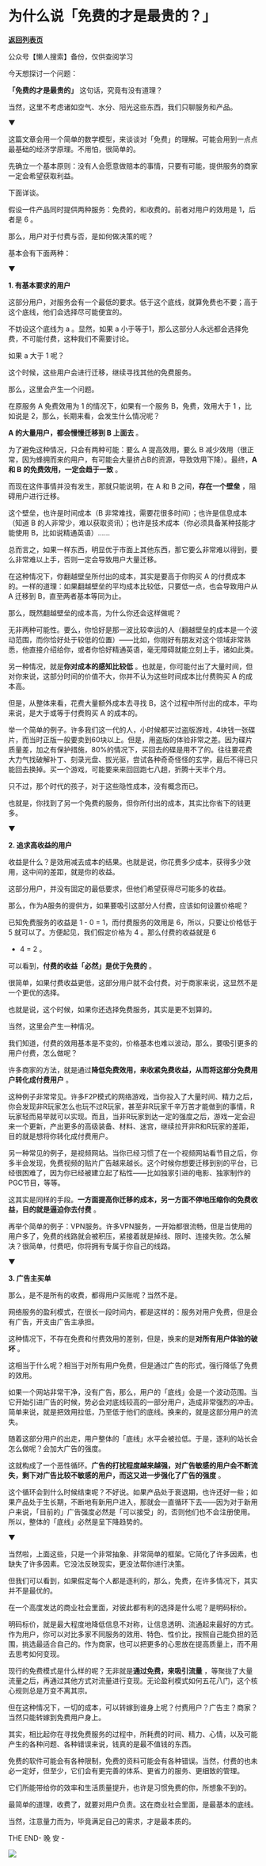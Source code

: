 # 为什么说「免费的才是最贵的？」

[**返回列表页**](/gzh/L先生说)

公众号【懒人搜索】备份，仅供查阅学习

  

今天想探讨一个问题：

  

**「免费的才是最贵的」** 这句话，究竟有没有道理？

  

当然，这里不考虑诸如空气、水分、阳光这些东西，我们只聊服务和产品。

  

▼

  

这篇文章会用一个简单的数学模型，来谈谈对「免费」的理解。可能会用到一点点最基础的经济学原理。不用怕，很简单的。

  

先确立一个基本原则：没有人会愿意做赔本的事情，只要有可能，提供服务的商家一定会希望获取利益。

  

下面详谈。

  

假设一件产品同时提供两种服务：免费的，和收费的。前者对用户的效用是 1，后者是 6 。

  

那么，用户对于付费与否，是如何做决策的呢？

  

基本会有下面两种：

  

▼

  

**1\. 有基本要求的用户**

  

这部分用户，对服务会有一个最低的要求。低于这个底线，就算免费也不要；高于这个底线，他们会选择尽可能便宜的。

  

不妨设这个底线为 a 。显然，如果 a 小于等于1，那么这部分人永远都会选择免费，不可能付费，这种我们不需要讨论。

  

如果 a 大于 1 呢？

  

这个时候，这些用户会进行迁移，继续寻找其他的免费服务。

  

那么，这里会产生一个问题。

  

在原服务 A 免费效用为 1 的情况下，如果有一个服务 B，免费，效用大于 1 ，比如说是 2，那么，长期来看，会发生什么情况呢？

  

**A 的大量用户，都会慢慢迁移到 B 上面去** 。

  

为了避免这种情况，只会有两种可能：要么 A 提高效用，要么 B 减少效用（很正常，因为蜂拥而来的用户，有可能会大量挤占B的资源，导致效用下降）。最终，**A
和 B 的免费效用，一定会趋于一致** 。

  

而现在这件事情并没有发生，那就只能说明，在 A 和 B 之间，**存在一个壁垒** ，阻碍用户进行迁移。

  

这个壁垒，也许是时间成本（B 非常难找，需要花很多时间）；也许是信息成本（知道 B 的人非常少，难以获取资讯）；也许是技术成本（你必须具备某种技能才能使用
B，比如说精通英语）……

  

总而言之，如果一样东西，明显优于市面上其他东西，那它要么非常难以得到，要么非常难以上手，否则一定会导致用户大量迁移。

  

在这种情况下，你翻越壁垒所付出的成本，其实是要高于你购买 A 的付费成本的。一样的道理：如果翻越壁垒的平均成本比较低，只要低一点，也会导致用户从 A 迁移到
B，直至两者基本等同为止。

  

那么，既然翻越壁垒的成本高，为什么你还会这样做呢？

  

无非两种可能性。要么，你恰好是那一波比较幸运的人（翻越壁垒的成本是一个波动范围，而你恰好处于较低的位置）——比如，你刚好有朋友对这个领域非常熟悉，他直接介绍给你，或者你恰好精通英语，毫无障碍就能立刻上手，诸如此类。

  

另一种情况，就是**你对成本的感知比较低** 。也就是，你可能付出了大量时间，但对你来说，这部分时间的价值不大，你并不认为这些时间成本比付费购买 A
的成本高。

  

但是，从整体来看，花费大量额外成本去寻找 B，这个过程中所付出的成本，平均来说，是大于或等于付费购买 A 的成本的。

  

举一个简单的例子。许多我们这一代的人，小时候都买过盗版游戏，4块钱一张碟片，而当时正版一般要卖到60块以上。但是，用盗版的体验非常之差。因为碟片质量差，加之有保护措施，80%的情况下，买回去的碟是用不了的。往往要花费大力气找破解补丁、刻录光盘、拔光驱，尝试各种奇奇怪怪的玄学，最后不得已只能回去换掉。买一个游戏，可能要来来回回跑七八趟，折腾十天半个月。

  

只不过，那个时代的孩子，对于这些隐性成本，没有概念而已。

  

也就是，你找到了另一个免费的服务，但你所付出的成本，其实比你省下的钱更多。

  

▼

  

**2\. 追求高收益的用户**

  

收益是什么？是效用减去成本的结果。也就是说，你花费多少成本，获得多少效用，这中间的差距，就是你的收益。

  

这部分用户，并没有固定的最低要求，但他们希望获得尽可能多的收益。

  

那么，作为A服务的提供方，如果要吸引这部分人付费，应该如何设置价格呢？

  

已知免费服务的收益是 1 - 0 = 1，而付费服务的效用是 6，所以，只要让价格低于 5 就可以了。方便起见，我们假定价格为 4 。那么付费的收益就是 6
- 4 = 2 。

  

可以看到，**付费的收益「必然」是优于免费的** 。

  

很简单，如果付费收益更低，这部分用户就不会付费。对于商家来说，这显然不是一个更优的选择。

  

也就是说，这个时候，如果你还选择免费服务，其实是更不划算的。

  

当然，这里会产生一种情况。

  

我们知道，付费的效用基本是不变的，价格基本也难以波动，那么，要吸引更多的用户付费，怎么做呢？

  

许多商家的方法，就是通过**降低免费效用，来收紧免费收益，从而将这部分免费用户转化成付费用户** 。

  

这种例子非常常见。许多F2P模式的网络游戏，当你投入了大量时间、精力之后，你会发现非R玩家怎么也玩不过R玩家，甚至非R玩家千辛万苦才能做到的事情，R玩家轻而易举就可以实现。而且，当非R玩家到达一定的强度之后，游戏一定会迎来一个更新，产出更多的高级装备、材料、迷宫，继续拉开非R和R玩家的差距，目的就是想将你转化成付费用户。

  

另一种常见的例子，是视频网站。当你已经习惯了在一个视频网站看节目之后，你多半会发现，免费视频的贴片广告越来越长。这个时候你想要迁移到别的平台，已经很困难了，因为你已经被建立起了粘性——比如独家引进的电影、独家制作的PGC节目，等等。

  

这其实是同样的手段。**一方面提高你迁移的成本，另一方面不停地压缩你的免费收益，目的就是逼迫你去付费** 。

  

再举个简单的例子：VPN服务。许多VPN服务，一开始都很流畅，但是当使用的用户多了，免费的线路就会被积压，紧接着就是掉线、限时、连接失败。怎么解决？很简单，付费吧，你将拥有专属于你自己的线路。

  

▼

  

**3\. 广告主买单**

  

那么，是不是所有的收费，都得用户买账呢？当然不是。

  

网络服务的盈利模式，在很长一段时间内，都是这样的：服务对用户免费，但是会有广告，开支由广告主承担。

  

这种情况下，不存在免费和付费效用的差别，但是，换来的是**对所有用户体验的破坏** 。

  

这相当于什么呢？相当于对所有用户免费，但是通过广告的形式，强行降低了免费的效用。

  

如果一个网站非常干净，没有广告，那么，用户的「底线」会是一个波动范围。当它开始引进广告的时候，势必会对底线较高的一部分用户，造成非常强烈的冲击。简单来说，就是把效用拉低，乃至低于他们的底线。换来的，就是这部分用户的流失。

  

随着这部分用户的出走，用户整体的「底线」水平会被拉低。于是，逐利的站长会怎么做呢？会加大广告的强度。

  

这就构成了一个恶性循环。**广告的打扰程度越来越强，对广告敏感的用户会不断流失，剩下对广告比较不敏感的用户，而这又进一步强化了广告的强度** 。

  

这个循环会到什么时候结束呢？不好说。如果产品处于衰退期，也许还好一些；如果产品处于生长期，不断地有新用户进入，那就会一直循环下去——因为对于新用户来说，「目前的」广告强度必然是「可以接受」的，否则他们也不会注册使用。所以，整体的「底线」必然是呈下降趋势的。

  

▼

  

当然啦，上面这些，只是一个非常抽象、非常简单的框架。它简化了许多因素，也缺失了许多因素。它没法反映现实，更没法帮你进行决策。

  

但我们可以看到，如果假定每个人都是逐利的，那么，免费，在许多情况下，其实并不是最优的。

  

在一个高度发达的商业社会里面，对彼此都有利的选择是什么呢？是明码标价。

  

明码标价，就是最大程度地降低信息不对称，让信息透明、流通起来最好的方式。作为用户，你可以对比多家不同服务的效用、特色、性价比，按照自己能负担的范围，挑选最适合自己的。作为商家，也可以把更多的心思放在提高质量上，而不用去思考如何变现。

  

现行的免费模式是什么样的呢？无非就是**通过免费，来吸引流量**
，等聚拢了大量流量之后，再通过其他方式对流量进行变现。无论盈利模式如何五花八门，这个核心规则总是万变不离其宗。

  

但在这种情况下，一切的成本，可以转嫁到谁身上呢？付费用户？广告主？商家？当然只能转嫁到免费用户身上。

  

其实，相比起你在寻找免费服务的过程中，所耗费的时间、精力、心情，以及可能产生的各种问题、各种错误来说，钱真的是最不值钱的东西。

  

免费的软件可能会有各种限制，免费的资料可能会有各种错误。当然，付费的也未必一定好，但至少，它们会有更完善的体系、更省力的服务、更细致的管理。

  

它们所能带给你的效率和生活质量提升，也许是习惯免费的你，所想象不到的。  

  

最简单的道理，收费了，就要对用户负责。这在商业社会里面，是最基本的底线。

  

当然，注意量力而为，毕竟满足自己的需求，才是最本质的。

  

  

THE END\- 晚 安 -

  

  
![](http://mmbiz.qpic.cn/mmbiz_png/yWXmuSFeCk0DPxe4qqRiaAaVKAywG6owSOaBWxh2XrIA0o19VzMtanXneiawlEE5WBxq6LQgYwbm3MfKViceIx8Og/0?wx_fmt=gif)  

  

  

